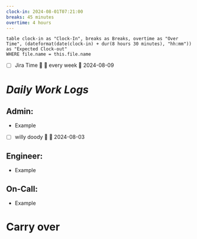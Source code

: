 ```yaml
---
clock-in: 2024-08-01T07:21:00
breaks: 45 minutes
overtime: 4 hours
---
```



```dataview
table clock-in as "Clock-In", breaks as Breaks, overtime as "Over Time", (dateformat(date(clock-in) + dur(8 hours 30 minutes), "hh:mm")) as "Expected Clock-out"
WHERE file.name = this.file.name
```

- [ ] Jira Time 🔺 🔁 every week 📅 2024-08-09

# **_Daily Work Logs_**


## Admin:

- Example
- [ ] willy doody 🔺 📅 2024-08-03



## Engineer:

- Example


## On-Call:

- Example


# Carry over
